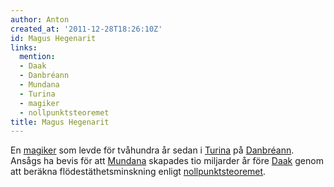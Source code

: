 ```yaml
---
author: Anton
created_at: '2011-12-28T18:26:10Z'
id: Magus Hegenarit
links:
  mention:
  - Daak
  - Danbréann
  - Mundana
  - Turina
  - magiker
  - nollpunktsteoremet
title: Magus Hegenarit
---
```


En [magiker] som levde för tvåhundra år sedan i [Turina] på [Danbréann]. Ansågs ha bevis för att
[Mundana] skapades tio miljarder år före [Daak] genom att beräkna flödestäthetsminskning enligt
[nollpunktsteoremet].

  [magiker]: magiker
  [Turina]: Turina
  [Danbréann]: Danbréann
  [Mundana]: Mundana
  [Daak]: Daak
  [nollpunktsteoremet]: nollpunktsteoremet
